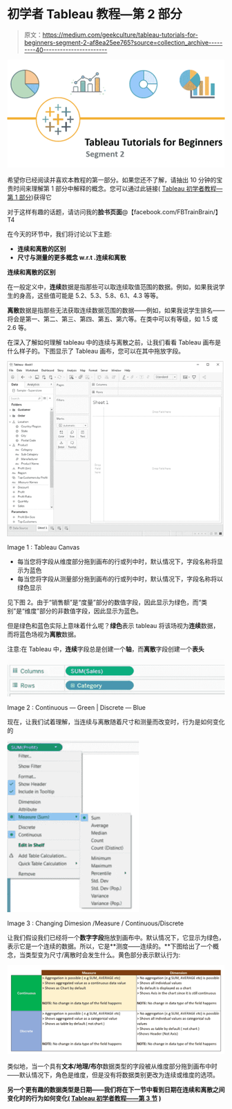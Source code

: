 # 初学者 Tableau 教程—第 2 部分

> 原文：<https://medium.com/geekculture/tableau-tutorials-for-beginners-segment-2-af8ea25ee765?source=collection_archive---------40----------------------->

![](img/5a339ad1bf9078cc237080bf7d6c6624.png)

希望你已经阅读并喜欢本教程的第一部分。如果您还不了解，请抽出 10 分钟的宝贵时间来理解第 1 部分中解释的概念。您可以通过此链接( [Tableau 初学者教程—第 1 部分](/geekculture/tableau-data-visualization-tableau-tutorials-for-beginners-segment-1-24f3bf87cac9?source=friends_link&sk=e3ad17b926493502e27d859319e2fc10))获得它

对于这样有趣的话题，请访问我的**脸书页面**@【facebook.com/FBTrainBrain/】T4

在今天的环节中，我们将讨论以下主题:

*   **连续和离散的区别**
*   **尺寸与测量的更多概念 w.r.t .连续和离散**

**连续和离散的区别**

在一般定义中，**连续**数据是指那些可以取连续取值范围的数据。例如，如果我说学生的身高，这些值可能是 5.2、5.3、5.8、6.1、4.3 等等。

**离散**数据是指那些无法获取连续数据范围的数据——例如，如果我说学生排名——将会是第一、第二、第三、第四、第五、第六等。在类中可以有等级，如 1.5 或 2.6 等。

在深入了解如何理解 tableau 中的连续与离散之前，让我们看看 Tableau 画布是什么样子的。下图显示了 Tableau 画布，您可以在其中拖放字段。

![](img/748166847feb4a6cd2f75cc1d31bddb7.png)

Image 1 : Tableau Canvas

*   每当您将字段从维度部分拖到画布的行或列中时，默认情况下，字段名称将显示为蓝色
*   每当您将字段从测量部分拖到画布的行或列中时，默认情况下，字段名称将以绿色显示

见下图 2。由于“销售额”是“度量”部分的数值字段，因此显示为绿色，而“类别”是“维度”部分的非数值字段，因此显示为蓝色。

但是绿色和蓝色实际上意味着什么呢？**绿色**表示 tableau 将该场视为**连续**数据，而将蓝色场视为**离散**数据。

注意:在 Tableau 中，**连续**字段总是创建一个**轴**，而**离散**字段创建一个**表头**

![](img/380f9c3cbd3fe3a0776e605001022a91.png)

Image 2 : Continuous — Green | Discrete — Blue

现在，让我们试着理解，当连续与离散随着尺寸和测量而改变时，行为是如何变化的

![](img/52895b0cbd8ef4298f769cec9ffee57e.png)

Image 3 : Changing Dimesion /Measure / Continuous/Discrete

让我们假设我们已经将一个**数字字段**拖放到画布中。默认情况下，它显示为绿色，表示它是一个连续的数据。所以，它是**测度——连续的。**下图给出了一个概念，当类型变为尺寸/离散时会发生什么。黄色部分表示默认行为:

![](img/276db08293ff071ca0758f9154570189.png)

类似地，当一个具有**文本/地理/布尔**数据类型的字段被从维度部分拖到画布中时——默认情况下，角色是维度，但是没有将数据类别更改为连续或维度的选项。

**另一个更有趣的数据类型是日期——我们将在下一节中看到日期在连续和离散之间变化时的行为如何变化( [**Tableau 初学者教程——第 3 节**](https://avikarbanik.medium.com/tableau-tutorials-for-beginners-segment-3-cc3a8cd22016?source=friends_link&sk=71d31dd7b5ef60b03523bc7c570cd710) )**